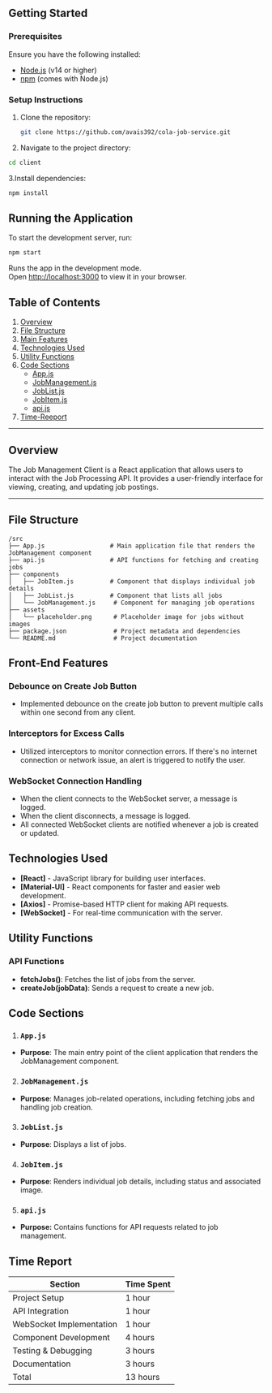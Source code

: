 ## Getting Started

### Prerequisites
Ensure you have the following installed:
- [Node.js](https://nodejs.org/) (v14 or higher)
- [npm](https://www.npmjs.com/) (comes with Node.js)

### Setup Instructions
1. Clone the repository:
   ```bash
   git clone https://github.com/avais392/cola-job-service.git
   ```
2. Navigate to the project directory:
```bash
cd client
```
3.Install dependencies:
```bash
npm install
```
## Running the Application
To start the development server, run:

```bash
npm start
```

Runs the app in the development mode.\
Open [http://localhost:3000](http://localhost:3000) to view it in your browser.


## Table of Contents
1. [Overview](#overview)
2. [File Structure](#file-structure)
3. [Main Features](#main-features)
7. [Technologies Used](#technologies-used)
5. [Utility Functions](#utility-functions)
6. [Code Sections](#code-sections)
   - [App.js](#appjs)
   - [JobManagement.js](#jobmanagementjs)
   - [JobList.js](#joblistjs)
   - [JobItem.js](#jobitemjs)
   - [api.js](#apijs)
7. [Time-Reeport](#time-report)

---

## Overview
The Job Management Client is a React application that allows users to interact with the Job Processing API. It provides a user-friendly interface for viewing, creating, and updating job postings.

---

## File Structure
```plaintext
/src
├── App.js                  # Main application file that renders the JobManagement component
├── api.js                  # API functions for fetching and creating jobs
├── components
│   ├── JobItem.js          # Component that displays individual job details
│   ├── JobList.js          # Component that lists all jobs
│   └── JobManagement.js     # Component for managing job operations
├── assets
│   └── placeholder.png      # Placeholder image for jobs without images
├── package.json             # Project metadata and dependencies
└── README.md                # Project documentation
```
## Front-End Features

### Debounce on Create Job Button
- Implemented debounce on the create job button to prevent multiple calls within one second from any client.

### Interceptors for Excess Calls
- Utilized interceptors to monitor connection errors. If there's no internet connection or network issue, an alert is triggered to notify the user.

### WebSocket Connection Handling
- When the client connects to the WebSocket server, a message is logged.
- When the client disconnects, a message is logged.
- All connected WebSocket clients are notified whenever a job is created or updated.

## Technologies Used
- **[React]** - JavaScript library for building user interfaces.
- **[Material-UI]** - React components for faster and easier web development.
- **[Axios]** - Promise-based HTTP client for making API requests.
- **[WebSocket]** - For real-time communication with the server.

## Utility Functions
### API Functions
- **fetchJobs()**: Fetches the list of jobs from the server.
- **createJob(jobData)**: Sends a request to create a new job.
## Code Sections
1. ### **`App.js`**
- **Purpose**: The main entry point of the client application that renders the JobManagement component.

2. ### **`JobManagement.js`**
- **Purpose**: Manages job-related operations, including fetching jobs and handling job creation.

3. ### **`JobList.js`**
- **Purpose**: Displays a list of jobs.

4. ### **`JobItem.js`**
- **Purpose**: Renders individual job details, including status and associated image.

5. ### **`api.js`**
- **Purpose:** Contains functions for API requests related to job management.

## Time Report

|Section|	Time Spent|
| ------------- | ------------- |
|Project Setup|	1 hour|
|API Integration|	1 hour|
|WebSocket Implementation|	1 hour|
|Component Development|	4 hours|
|Testing & Debugging|	3 hours|
|Documentation|	3 hours|
|Total|	13 hours|
